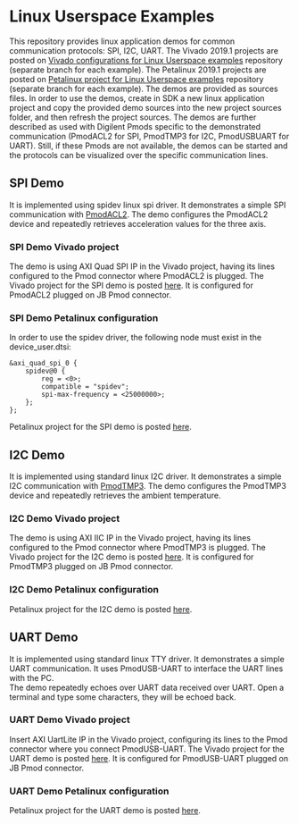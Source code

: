 # Linux Userspace Examples
This repository provides linux application demos for common communication protocols: SPI, I2C, UART.
The Vivado 2019.1 projects are posted on [Vivado configurations for Linux Userspace examples](https://github.com/Digilent/Zybo-Z7-20-PMOD-Comm-hw) repository (separate branch for each example).
The Petalinux 2019.1 projects are posted on [Petalinux project for Linux Userspace examples](https://github.com/Digilent/Zybo-Z7-20-PMOD-Comm-os) repository (separate branch for each example).
The demos are provided as sources files. In order to use the demos, create in SDK a new linux application project and copy the provided demo sources into the new project sources folder, and then refresh the project sources. 
The demos are further described as used with Digilent Pmods specific to the demonstrated communication (PmodACL2 for SPI, PmodTMP3 for I2C, PmodUSBUART for UART). Still, if these Pmods are not available, the demos can be started and the protocols can be visualized over the specific communication lines. 

## SPI Demo
It is implemented using spidev linux spi driver.
It demonstrates a simple SPI communication with [PmodACL2](https://store.digilentinc.com/pmod-acl2-3-axis-mems-accelerometer/).
The demo configures the PmodACL2 device and repeatedly retrieves acceleration values for the three axis.

### SPI Demo Vivado project
The demo is using AXI Quad SPI IP in the Vivado project, having its lines configured to the Pmod connector where PmodACL2 is plugged.
The Vivado project for the SPI demo is posted [here](https://github.com/Digilent/Zybo-Z7-20-PMOD-Comm-hw/tree/spi_example). It is configured for PmodACL2 plugged on JB Pmod connector.

### SPI Demo Petalinux configuration
In order to use the spidev driver, the following node must exist in the device_user.dtsi:
```
&axi_quad_spi_0 {
	spidev@0 {
		reg = <0>;
		compatible = "spidev";
		spi-max-frequency = <25000000>;
	};
};
```
Petalinux project for the SPI demo is posted [here](https://github.com/Digilent/Zybo-Z7-20-PMOD-Comm-os/tree/spi_example).

## I2C Demo
It is implemented using standard linux I2C driver.
It demonstrates a simple I2C communication with [PmodTMP3](https://store.digilentinc.com/pmod-tmp3-digital-temperature-sensor/).
The demo configures the PmodTMP3 device and repeatedly retrieves the ambient temperature.

### I2C Demo Vivado project
The demo is using AXI IIC IP in the Vivado project, having its lines configured to the Pmod connector where PmodTMP3 is plugged.
The Vivado project for the I2C demo is posted [here](https://github.com/Digilent/Zybo-Z7-20-PMOD-Comm-hw/tree/i2c_example). It is configured for PmodTMP3 plugged on JB Pmod connector.

### I2C Demo Petalinux configuration
Petalinux project for the I2C demo is posted [here](https://github.com/Digilent/Zybo-Z7-20-PMOD-Comm-os/tree/i2c_example).

## UART Demo
It is implemented using standard linux TTY driver. It demonstrates a simple UART communication.
It uses PmodUSB-UART to interface the UART lines with the PC.  
The demo repeatedly echoes over UART data received over UART. Open a terminal and type some characters, they will be echoed back.

### UART Demo Vivado project
Insert AXI UartLite IP in the Vivado project, configuring its lines to the Pmod connector where you connect PmodUSB-UART.
The Vivado project for the UART demo is posted [here](https://github.com/Digilent/Zybo-Z7-20-PMOD-Comm-hw/tree/uart_example). It is configured for PmodUSB-UART plugged on JB Pmod connector.

### UART Demo Petalinux configuration
Petalinux project for the UART demo is posted [here](https://github.com/Digilent/Zybo-Z7-20-PMOD-Comm-os/tree/uart_example).
